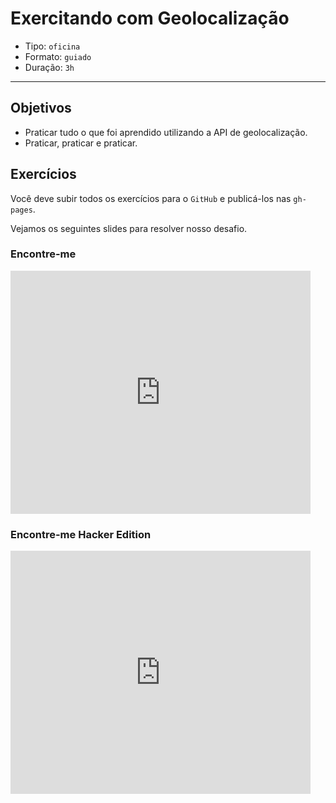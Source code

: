 # Exercitando com Geolocalização

- Tipo: `oficina`
- Formato: `guiado`
- Duração: `3h`

***

## Objetivos

- Praticar tudo o que foi aprendido utilizando a API de geolocalização.
- Praticar, praticar e praticar.

## Exercícios

Você deve subir todos os exercícios para o `GitHub` e publicá-los nas `gh-pages`.

Vejamos os seguintes slides para resolver nosso desafio.

### Encontre-me

<iframe
  src="https://docs.google.com/presentation/d/e/2PACX-1vQQVIwRCvs17bO0YkP17rLec33TEsjj0k5rehs7XcnAGoO7eUCU41j-VxZGge47XLBA-rkss81K2dPd/embed?start=false&loop=false&delayms=5000"
  frameborder="0"
  width="480"
  height="389"
  allowfullscreen="true"
  mozallowfullscreen="true"
  webkitallowfullscreen="true"></iframe>

### Encontre-me Hacker Edition

<iframe
  src="https://docs.google.com/presentation/d/e/2PACX-1vQMPjhYWVZPuLjEaA0ITeavo8zW_zZcXrPY8J-JUDkrU5EIBAhED5Ir5NhIn4KXffdc9xA92QdxaU2S/embed?start=false&loop=false&delayms=5000"
  frameborder="0"
  width="480"
  height="389"
  allowfullscreen="true"
  mozallowfullscreen="true"
  webkitallowfullscreen="true"></iframe>
